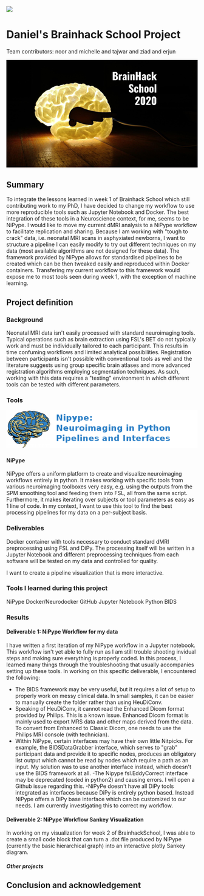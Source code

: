 [![](https://img.shields.io/badge/Visit-our%20project%20page-ff69b4)](https://school.brainhackmtl.org/project/template)

# Daniel's Brainhack School Project

Team contributors: noor and michelle and tajwar and ziad and erjun

![BrainHack School](bhs2020.png)

## Summary 

To integrate the lessons learned in week 1 of Brainhack School which still contributing work to my PhD, I have decided to change my workflow to use more reproducible tools such as Jupyter Notebook and Docker. The best integration of these tools in a Neuroscience context, for me, seems to be NiPype. I would like to move my current dMRI analysis to a NiPype workflow to facilitate replication and sharing. Because I am working with "tough to crack" data, i.e. neonatal MRI scans in asphyxiated newborns, I want to structure a pipeline I can easily modify to try out different techniques on my data (most available algorithms are not designed for these data). The framework provided by NiPype allows for standardised pipelines to be created which can be then tweaked easily and reproduced within Docker containers. Transfering my current workflow to this framework would expose me to most tools seen during week 1, with the exception of machine learning. 


## Project definition 

### Background

Neonatal MRI data isn't easily processed with standard neuroimaging tools. Typical operations such as brain extraction using FSL's BET do not typically work and must be individually tailored to each participant. This results in time confuming workflows and limited analytical possibilities. Registration between participants isn't possible with conventional tools as well and the literature suggests using group specific brain atlases and more advanced registration algorithms employing segmentation techniques. As such, working with this data requires a "testing" environment in which different tools can be tested with different parameters.


### Tools 

![NiPype](nipype-banner-bg.png)
#### NiPype 
NiPype offers a uniform platform to create and visualize neuroimaging workflows entirely in python. It makes working with specific tools from various neuroimaging toolboxes very easy, e.g. using the outputs from the SPM smoothing tool and feeding them into FSL, all from the same script. Furthermore, it makes iterating over subjects or tool parameters as easy as 1 line of code. In my context, I want to use this tool to find the best processing pipelines for my data on a per-subject basis.

### Deliverables
Docker container with tools necessary to conduct standard dMRI preprocessing using FSL and DiPy. The processing itself will be written in a Jupyter Notebook and different preprocessing techniques from each software will be tested on my data and controlled for quality.

I want to create a pipeline visualization that is more interactive.

### Tools I learned during this project
NiPype
Docker/Neurodocker
GitHub
Jupyter Notebook
Python
BIDS

### Results 

#### Deliverable 1: NiPype Workflow for my data
I have written a first iteration of my NiPype workflow in a Jupyter notebook. This workflow isn't yet able to fully run as I am still trouble shooting invidual steps and making sure everything is properly coded. In this process, I learned many things through the troubleshooting that usually accompanies setting up these tools. In working on this specific deliverable, I encountered the following:
- The BIDS framework may be very useful, but it requires a lot of setup to properly work on messy clinical data. In small samples, it can be easier to manually create the folder rather than using HeuDiConv.
- Speaking of HeuDiConv, it cannot read the Enhanced Dicom format provided by Philips. This is a known issue. Enhanced Dicom format is mainly used to export MRS data and other maps derived from the data. To convert from Enhanced to Classic Dicom, one needs to use the Philips MRI console (with technician).
- Within NiPype, certain interfaces may have their own little Nitpicks. For example, the BIDSDataGrabber interface, which serves to "grab" participant data and provide it to specific nodes, produces an obligatory list output which cannot be read by nodes which require a path as an input. My solution was to use another interface instead, which doesn't use the BIDS framework at all.
-The Nipype fsl.EddyCorrect interface may be deprecated (coded in python2) and causing errors. I will open a Github issue regarding this.
-NiPyPe doesn't have all DiPy tools integrated as interfaces because DiPy is entirely python based. Instead NiPype offers a DiPy base interface which can be customized to our needs. I am currently investigating this to correct my workflow.
 

#### Deliverable 2: NiPype Workflow Sankey Visualization
In working on my visualization for week 2 of BrainhackSchool, I was able to create a small code block that can turn a .dot file produced by NiPype (currently the basic hierarchical graph) into an interactive plotly Sankey diagram.

 
##### Other projects

 
 
## Conclusion and acknowledgement

